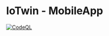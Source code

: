 # IoTwin - MobileApp

[![CodeQL](https://github.com/CTISenior/iotwin-mobile/actions/workflows/codeql.yml/badge.svg)](https://github.com/CTISenior/iotwin-mobile/actions/workflows/codeql.yml)
